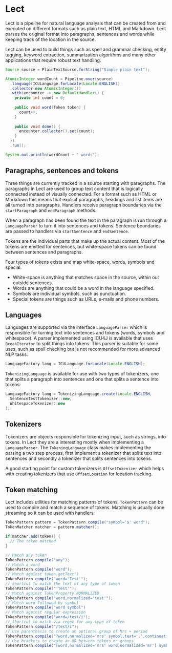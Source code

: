 # Lect

Lect is a pipeline for natural language analysis that can be created from and
executed on different formats such as plain text, HTML and Markdown. Lect
parses the original format into paragraphs, sentences and words while keeping
track of the location in the source.

Lect can be used to build things such as spell and grammar checking,
entity tagging, keyword extraction, summarization algorithms and many other
applications that require robust text handling.

```java
Source source = PlainTextSource.forString("Simple plain text");

AtomicInteger wordCount = Pipeline.over(source)
  .language(ICULanguage.forLocale(Locale.ENGLISH))
  .collector(new AtomicInteger())
  .with(encounter -> new DefaultHandler() {
    private int count = 0;
    
    public void word(Token token) {
      count++;
    }
    
    public void done() {
      encounter.collector().set(count);
    }
  })
  .run();

System.out.println(wordCount + " words");
```

## Paragraphs, sentences and tokens

Three things are currently tracked in a source starting with paragraphs. The
paragraphs in Lect are used to group text content that is logically connected
instead of visually connected. For a format such as HTML or Markdown this
means that explicit paragraphs, headings and list items are all turned into
paragraphs. Handlers receive paragraph boundaries via the `startParagraph`
and `endParagraph` methods.

When a paragraph has been found the text in the paragraph is run through a
`LanguageParser` to turn it into sentences and tokens. Sentence boundaries are
passed to handlers via `startSentence` and `endSentence`.

Tokens are the individual parts that make up the actual content. Most of the
tokens are emitted for sentences, but white-space tokens can be found between
sentences and paragraphs.

Four types of tokens exists and map white-space, words, symbols and special.

* White-space is anything that matches space in the source, within our outside
sentences.
* Words are anything that could be a word in the language specified.
* Symbols are individual symbols, such as punctuation.
* Special tokens are things such as URLs, e-mails and phone numbers.

## Languages

Languages are supported via the interface `LanguageParser` which is responsible
for turning text into sentences and tokens (words, symbols and whitespace).
A parser implemented using ICU4J is available that uses `BreakIterator` to split
things into tokens. This parser is suitable for some uses, such as spell
checking but is not recommended for more advanced NLP tasks.

```java
LanguageFactory lang = ICULanguage.forLocale(Locale.ENGLISH);
```

`TokenizingLanguage` is available for use with two types of tokenizers, one that
splits a paragraph into sentences and one that splits a sentence into tokens:

```java
LanguageFactory lang = TokenizingLanguage.create(Locale.ENGLISH,
  SentenceTestTokenizer::new,
  WhitespaceTokenizer::new
);
```

## Tokenizers

Tokenizers are objects responsible for tokenizing input, such as strings,
into tokens. In Lect they are a interesting mostly when implementing a
`LanguageParser`. The `TokeningLanguage` class makes implementing the parsing a two
step process, first implement a tokenizer that splits text into sentences
and secondly a tokenizer that splits sentences into tokens.

A good starting point for custom tokenizers is `OffsetTokenizer` which helps with
creating tokenizers that use `OffsetLocation` for location tracking.

## Token matching

Lect includes utilities for matching patterns of tokens. `TokenPattern` can be
used to compile and match a sequence of tokens. Matching is usually done
streaming so it can be used with handlers:

```java
TokenPattern pattern = TokenPattern.compile("symbol='$' word");
TokenMatcher matcher = pattern.matcher();

if(matcher.add(token)) {
  // The token matched
}
```

```java
// Match any token
TokenPattern.compile("any");
// Match a word
TokenPattern.compile("word");
// Match against token.getText()
TokenPattern.compile("word='Test'");
// Shortcut to match the text of any type of token
TokenPattern.compile("'Test'");
// Match against TokenProperty.NORMALIZED
TokenPattern.compile("word,normalized='test'");
// Match word followed by symbol
TokenPattern.compile("word symbol")
// Match against regular expression
TokenPattern.compile("word=/test/i");
// Shortcut to match via regex for any type of token
TokenPattern.compile("/test/i");
// Use parenthesis to create an optional group of Mrs + period
TokenPattern.compile("?word,normalized='mrs' symbol,text='.',continuation)? word");
// Use brackets to create an OR between tokens or groups
TokenPattern.compile("[word,normalized='mrs' word,normalized='mr'] symbol,text='.',continuation?");
```